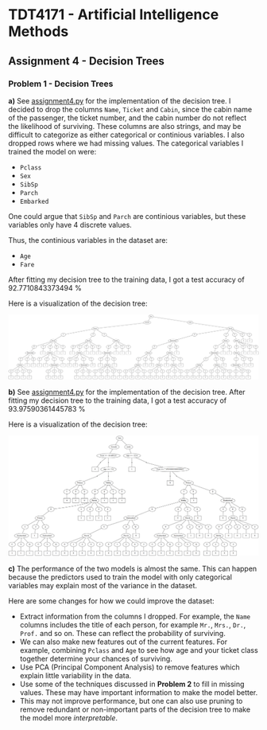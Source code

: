 # TDT4171 - Artificial Intelligence Methods
## Assignment 4 - Decision Trees
### Problem 1 - Decision Trees
__a)__ See [assignment4.py](assignment4.py) for the implementation of the decision tree. I decided to drop the columns `Name`, `Ticket` and `Cabin`, since the cabin name of the passenger, the ticket number, and the cabin number do not reflect the likelihood of surviving. These columns are also strings, and may be difficult to categorize as either categorical or continious variables. I also dropped rows where we had missing values. The categorical variables I trained the model on were:
* `Pclass`
* `Sex`
* `SibSp`
* `Parch`
* `Embarked`

One could argue that `SibSp` and `Parch` are continious variables, but these variables only have 4 discrete values.

Thus, the continious variables in the dataset are:
* `Age`
* `Fare`

After fitting my decision tree to the training data, I got a test accuracy of 92.7710843373494 %

Here is a visualization of the decision tree:

![](categorical_decision_tree.png)

__b)__ See [assignment4.py](assignment4.py) for the implementation of the decision tree. After fitting my decision tree to the training data, I got a test accuracy of 93.97590361445783 %

Here is a visualization of the decision tree:

![](decision_tree.png)

__c)__ The performance of the two models is almost the same. This can happen because the predictors used to train the model with only categorical variables may explain most of the variance in the dataset. 

Here are some changes for how we could improve the dataset:
* Extract information from the columns I dropped. For example, the `Name` columns includes the title of each person, for example `Mr.`, `Mrs.`, `Dr.`, `Prof.` and so on. These can reflect the probability of surviving.
* We can also make new features out of the current features. For example, combining `Pclass` and `Age` to see how age and your ticket class together determine your chances of surviving.
* Use PCA (Principal Component Analysis) to remove features which explain little variability in the data.
* Use some of the techniques discussed in __Problem 2__ to fill in missing values. These may have important information to make the model better.
* This may not improve performance, but one can also use pruning to remove redundant or non-important parts of the decision tree to make the model more _interpretable_.